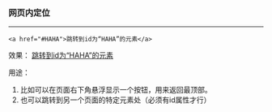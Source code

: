 ### 网页内定位
---
~~~
<a href="#HAHA">跳转到id为“HAHA”的元素</a>
~~~
效果：
<a href="#HAHA">跳转到id为“HAHA”的元素</a>

用途：
1. 比如可以在页面右下角悬浮显示一个按钮，用来返回最顶部。
2. 也可以跳转到另一个页面的特定元素处（必须有id属性才行）
